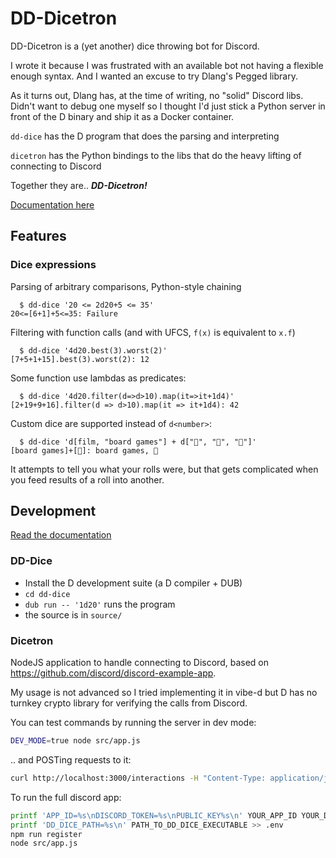 # DD-Dicetron

DD-Dicetron is a (yet another) dice throwing bot for Discord.

I wrote it because I was frustrated with an available bot not having a
flexible enough syntax. And I wanted an excuse to try Dlang's Pegged library.

As it turns out, Dlang has, at the time of writing, no "solid" Discord libs.
Didn't want to debug one myself so I thought I'd just stick a Python server
in front of the D binary and ship it as a Docker container.

`dd-dice` has the D program that does the parsing and interpreting

`dicetron` has the Python bindings to the libs that do the heavy lifting of
connecting to Discord

Together they are.. ***DD-Dicetron!***

[Documentation here](/doc/)

## Features

### Dice expressions

Parsing of arbitrary comparisons, Python-style chaining
```
  $ dd-dice '20 <= 2d20+5 <= 35'
20<=[6+1]+5<=35: Failure
```
Filtering with function calls (and with UFCS, `f(x)` is equivalent to `x.f`)
```
  $ dd-dice '4d20.best(3).worst(2)'
[7+5+1+15].best(3).worst(2): 12
```
Some function use lambdas as predicates:
```
  $ dd-dice '4d20.filter(d=>d>10).map(it=>it+1d4)'
[2+19+9+16].filter(d => d>10).map(it => it+1d4): 42
```

Custom dice are supported instead of `d<number>`:
```
  $ dd-dice 'd[film, "board games"] + d["🍕", "🍔", "🥗"]'
[board games]+[🍔]: board games, 🍔
```

It attempts to tell you what your rolls were, but that gets complicated when
you feed results of a roll into another.


## Development

[Read the documentation](/doc/)

### DD-Dice

 - Install the D development suite (a D compiler + DUB)
 - `cd dd-dice`
 - `dub run -- '1d20'` runs the program
 - the source is in `source/`

### Dicetron

NodeJS application to handle connecting to Discord, based on https://github.com/discord/discord-example-app.

My usage is not advanced so I tried implementing it in vibe-d but D has no turnkey crypto library for verifying the calls from Discord.

You can test commands by running the server in dev mode:
```sh
DEV_MODE=true node src/app.js
```

.. and POSTing requests to it:
```sh
curl http://localhost:3000/interactions -H "Content-Type: application/json" --data '{"type": 2, "id": "0", "data": {"name": "roll", "options":[{"value": "3d4"}]}}'
```


To run the full discord app:
```sh
printf 'APP_ID=%s\nDISCORD_TOKEN=%s\nPUBLIC_KEY%s\n' YOUR_APP_ID YOUR_DISCORD_TOKEN YOUR_PUBLIC_KEY > .env
printf 'DD_DICE_PATH=%s\n' PATH_TO_DD_DICE_EXECUTABLE >> .env
npm run register
node src/app.js
```
